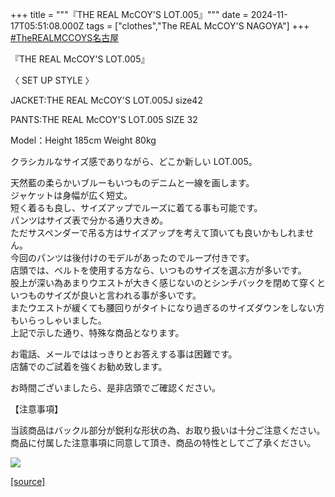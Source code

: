 +++
title = """『THE REAL McCOY'S LOT.005』"""
date = 2024-11-17T05:51:08.000Z
tags = ["clothes","The REAL McCOY'S NAGOYA"]
+++
[#TheREALMCCOYS名古屋](https://www.instagram.com/explore/tags/therealmccoys%E5%90%8D%E5%8F%A4%E5%B1%8B/)  
  
『THE REAL McCOY'S LOT.005』  
  
〈 SET UP STYLE 〉  
  
JACKET:THE REAL McCOY'S LOT.005J size42  
  
PANTS:THE REAL McCOY'S LOT.005 SIZE 32  
  
Model：Height 185cm Weight 80kg  
  
クラシカルなサイズ感でありながら、どこか新しい LOT.005。  
  
天然藍の柔らかいブルーもいつものデニムと一線を画します。  
ジャケットは身幅が広く短丈。  
短く着るも良し、サイズアップでルーズに着てる事も可能です。  
パンツはサイズ表で分かる通り大きめ。  
ただサスペンダーで吊る方はサイズアップを考えて頂いても良いかもしれません。  
今回のパンツは後付けのモデルがあったのでループ付きです。  
店頭では、ベルトを使用する方なら、いつものサイズを選ぶ方が多いです。  
股上が深い為あまりウエストが大きく感じないのとシンチバックを閉めて穿くといつものサイズが良いと言われる事が多いです。  
またウエストが緩くても腰回りがタイトになり過ぎるのサイズダウンをしない方もいらっしゃいました。  
上記で示した通り、特殊な商品となります。  
  
お電話、メールでははっきりとお答えする事は困難です。  
店舗でのご試着を強くお勧め致します。  
  
お時間ございましたら、是非店頭でご確認ください。  
  
【注意事項】  
  
当該商品はバックル部分が鋭利な形状の為、お取り扱いは十分ご注意ください。  
商品に付属した注意事項に同意して頂き、商品の特性としてご了承ください。  
  
[![](https://stat.ameba.jp/user_images/20241117/14/realmccoy-nagoya/d5/4c/j/o3103310315511048430.jpg)](https://stat.ameba.jp/user_images/20241117/14/realmccoy-nagoya/d5/4c/j/o3103310315511048430.jpg)

[[source]](https://ameblo.jp/realmccoy-nagoya/entry-12875348995.html)
